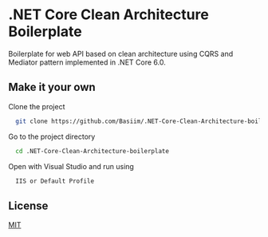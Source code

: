 
# .NET Core Clean Architecture Boilerplate

Boilerplate for web API based on clean architecture using CQRS and Mediator pattern implemented in .NET Core 6.0.


## Make it your own

Clone the project

```bash
  git clone https://github.com/Basiim/.NET-Core-Clean-Architecture-boilerplate.git
```

Go to the project directory

```bash
  cd .NET-Core-Clean-Architecture-boilerplate
```

Open with Visual Studio and run using 

```bash
  IIS or Default Profile
```


## License

[MIT](https://choosealicense.com/licenses/mit/)

